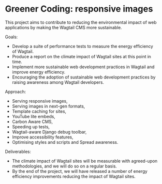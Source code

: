 # Greener Coding: responsive images

This project aims to contribute to reducing the environmental impact of web applications by making the Wagtail CMS more sustainable.

Goals:

- Develop a suite of performance tests to measure the energy efficiency of Wagtail.
- Produce a report on the climate impact of Wagtail sites at this point in time.
- Implement more sustainable web development practices in Wagtail and improve energy efficiency.
- Encouraging the adoption of sustainable web development practices by raising awareness among Wagtail developers.

Approach:

- Serving responsive images,
- Serving images in next-gen formats,
- Template caching for sites,
- YouTube lite embeds,
- Carbon Aware CMS,
- Speeding up tests,
- Wagtail-aware Django debug toolbar,
- Improve accessibility features,
- Optimising styles and scripts and Spread awareness.

Deliverables:

- The climate impact of Wagtail sites will be measurable with agreed-upon methodologies, and we will do so on a regular basis.
- By the end of the project, we will have released a number of energy efficiency improvements reducing the impact of Wagtail sites.
